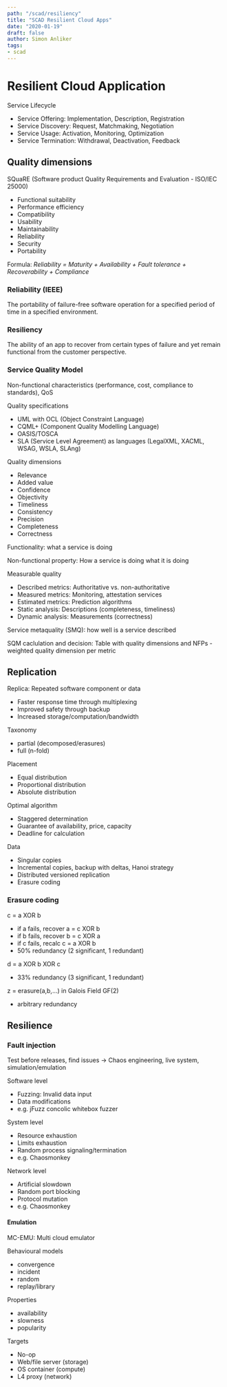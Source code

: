 ```yaml
---
path: "/scad/resiliency"
title: "SCAD Resilient Cloud Apps"
date: "2020-01-19"
draft: false
author: Simon Anliker
tags:
- scad
---
```


# Resilient Cloud Application

Service Lifecycle

- Service Offering: Implementation, Description, Registration
- Service Discovery: Request, Matchmaking, Negotiation
- Service Usage: Activation, Monitoring, Optimization
- Service Termination: Withdrawal, Deactivation, Feedback

## Quality dimensions

SQuaRE (Software product Quality Requirements and Evaluation - ISO/IEC 25000)

- Functional suitability
- Performance efficiency
- Compatibility
- Usability
- Maintainability
- Reliability
- Security
- Portability

Formula:
_Reliability = Maturity + Availability + Fault tolerance + Recoverability + Compliance_

### Reliability (IEEE)

The portability of failure-free software operation for a specified period of
time in a specified environment.

### Resiliency

The ability of an app to recover from certain types of failure and yet remain
functional from the customer perspective.

### Service Quality Model

Non-functional characteristics (performance, cost, compliance to standards), QoS

Quality specifications

- UML with OCL (Object Constraint Language)
- CQML+ (Component Quality Modelling Language)
- OASIS/TOSCA
- SLA (Service Level Agreement) as languages (LegalXML, XACML, WSAG, WSLA, SLAng)

Quality dimensions

- Relevance
- Added value
- Confidence
- Objectivity
- Timeliness
- Consistency
- Precision
- Completeness
- Correctness

Functionality: what a service is doing

Non-functional property: How a service is doing what it is doing

Measurable quality

- Described metrics: Authoritative vs. non-authoritative
- Measured metrics: Monitoring, attestation services
- Estimated metrics: Prediction algorithms
- Static analysis: Descriptions (completeness, timeliness)
- Dynamic analysis: Measurements (correctness)

Service metaquality (SMQ): how well is a service described

SQM caclulation and decision: Table with quality dimensions and NFPs - weighted
quality dimension per metric

## Replication

Replica: Repeated software component or data

- Faster response time through multiplexing
- Improved safety through backup
- Increased storage/computation/bandwidth

Taxonomy

- partial (decomposed/erasures)
- full (n-fold)

Placement

- Equal distribution
- Proportional distribution
- Absolute distribution

Optimal algorithm

- Staggered determination
- Guarantee of availability, price, capacity
- Deadline for calculation

Data

- Singular copies
- Incremental copies, backup with deltas, Hanoi strategy
- Distributed versioned replication
- Erasure coding

### Erasure coding

c = a XOR b

- if a fails, recover a = c XOR b
- if b fails, recover b = c XOR a
- if c fails, recalc  c = a XOR b
- 50% redundancy (2 significant, 1 redundant)

d = a XOR b XOR c

- 33% redundancy (3 significant, 1 redundant)

z = erasure(a,b,...) in Galois Field GF(2)

- arbitrary redundancy

## Resilience

### Fault injection

Test before releases, find issues ->
Chaos engineering, live system, simulation/emulation

Software level

- Fuzzing: Invalid data input
- Data modifications
- e.g. jFuzz concolic whitebox fuzzer

System level

- Resource exhaustion
- Limits exhaustion
- Random process signaling/termination
- e.g. Chaosmonkey

Network level

- Artificial slowdown
- Random port blocking
- Protocol mutation
- e.g. Chaosmonkey

#### Emulation

MC-EMU: Multi cloud emulator

Behavioural models

- convergence
- incident
- random
- replay/library

Properties

- availability
- slowness
- popularity

Targets

- No-op
- Web/file server (storage)
- OS container (compute)
- L4 proxy (network)
